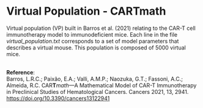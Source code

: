 # Virtual Population - CARTmath
Virtual population (VP) built in Barros et al. (2021) relating to the CAR-T cell immunotherapy model to immunodeficient mice. Each line in the file *virtual_population.txt* corresponds to a set of model parameters that describes a virtual mouse. 
This population is composed of 5000 virtual mice.
<br />
<br />

**Reference**:<br />
Barros, L.R.C.; Paixão, E.A.; Valli, A.M.P.; Naozuka, G.T.; Fassoni, A.C.; Almeida, R.C. CAR**T***math*—A Mathematical Model of CAR-T Immunotherapy in Preclinical Studies of Hematological Cancers. Cancers 2021, 13, 2941. https://doi.org/10.3390/cancers13122941
